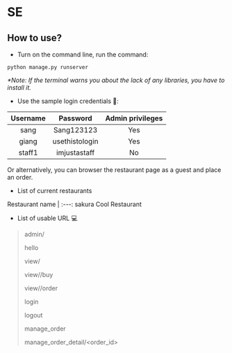 # SE
## How to use?
- Turn on the command line, run the command:
```
python manage.py runserver
```
*\*Note: If the terminal warns you about the lack of any libraries, you have to install it.*

- Use the sample login credentials 🔐:

Username | Password | Admin privileges
| :---: | :---: | :---:
sang  | Sang123123 | Yes
giang  | usethistologin | Yes
staff1 | imjustastaff | No

Or alternatively, you can browser the restaurant page as a guest and place an order.

- List of current restaurants

Restaurant name
| :---:
sakura 
Cool Restaurant

- List of usable URL 💻
> admin/
> 
> hello
> 
> view/<restname>
>  
> view/<restname>/buy
> 
> view/<restname>/order
>
> login
>
> logout
>
> manage_order
>
> manage_order_detail/<order_id>
